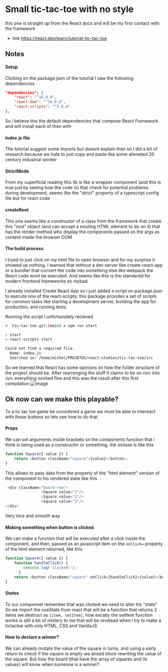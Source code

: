 # Small tic-tac-toe with no style
this one is straight up from the React docs and will be my first contact with the framework
- link https://react.dev/learn/tutorial-tic-tac-toe

## Notes
#### Setup
Clicking on the package.json of the tutorial I saw the following dependencies
```json
"dependencies": {
    "react": "^18.0.0",
    "react-dom": "^18.0.0",
    "react-scripts": "^5.0.0"
},
``` 
So i believe this the default dependencies that compose React Framework and will install each of then with <npm i dependency>

#### Index.js file
The tutorial suggest some imports but doesnt explain then so I did a bit of research because we hate to just copy and paste like some alieneted 20 century industrial worker

#### StrictMode 
From my superficial reading this lib is like a wrapper component (and this is true just by seeing how the code is) that check for potential problems during development, seems like the "strict" property of a typescript config file but for react code

#### createRoot
  This one seems like a constructor of a class from the framework that create this "root" object (and can accept a existing HTML element to do on it) that has the render method who display the components passed on the args as content inside the browser DOM

#### The build process
I tryed to just click on my html file to open browser and for my surprise it showed up nothing. I learned that without a dev server like create-react-app or a bundler that convert the code into something else like webpack the React code wont be executed.
And seems like this is the standardd for modern frontend frameworks so mybad.

I already installed Create React App so i just added a script on package.json to execute one of the react-scripts, this package provides a set of scripts for common tasks like starting a development server, building the app for production, and running tests.

Running the script I unfortunately recieved
```bash
➜  tic-tac-toe git:(main) ✗ npm run start

> start
> react-scripts start

Could not find a required file.
  Name: index.js
  Searched in: /home/michel/PROJETOS/react-studies/tic-tac-toe/src
```
So we learned that React has some opinions on how the folder structure of the project should be. After rearrenging the stuff it claims to be on /src into /src everything worked fine and this was the result after this first compilation
![image](https://github.com/Mesheo/react-studies/assets/71408872/2f604fe0-9969-4689-abc9-2647deb9c33a)


## Ok now can we make this playable?
To a tic tac toe game be considered a game we must be able to intereact with these buttons so lets see how to do that

#### Props
We can set arguments inside brackets on the components function that i think is being used as a constructor or something, the sintaxe is like this
```js
function Square({ value }) {
    return <button className="square">{value}</button>;
}
```
This allows to pass data from the property of the "html element" version of the component to his rendered state like this
```js
 <div className="board-row">
                <Square value="1"/>
                <Square value="2"/>
                <Square value="3"/>
</div>
```
Very nice and smooth way

#### Making something when button is clicked
We can make a function that will be executed after a click inside the component, and then, passed as an javascript item on the `onClick=` property of the html element returned, like this
```js
function Square({ value }) {
    function handleClick() {
        console.log('clicked!');
      }
    return <button className="square" onClick={handleClick}>{value}</button>;
}
```
#### States
To our componnet remember that was clicked we need to alter his "state"
So we import the useState from react that will be a function that returns 2 items we destruct as `[item, setItem]`, how excatly the setItem function works is still a bit of mistery to me that will be revelead when i try to make a tictactoe with only HTML, CSS and VanillaJS

#### How to declare a winner?
We can already mutate the value of the square in turns, and using a early return to check if the square is empty we alread block rewriting the value of the square. But how the board (that have the array of squares and its values) will know when someone is a winner?


